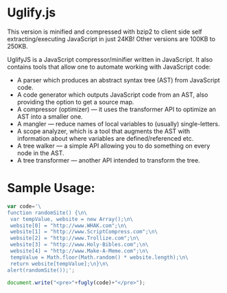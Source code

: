 # Uglify.js

This version is minified and compressed with bzip2 to client side self extracting/executing JavaScript in just 24KB! Other versions are 100KB to 250KB.

UglifyJS is a JavaScript compressor/minifier written in JavaScript. It also contains tools that allow one to automate working with JavaScript code:

* A parser which produces an abstract syntax tree (AST) from JavaScript code.
* A code generator which outputs JavaScript code from an AST, also providing the option to get a source map.
* A compressor (optimizer) — it uses the transformer API to optimize an AST into a smaller one.
* A mangler — reduce names of local variables to (usually) single-letters.
* A scope analyzer, which is a tool that augments the AST with information about where variables are defined/referenced etc.
* A tree walker — a simple API allowing you to do something on every node in the AST.
* A tree transformer — another API intended to transform the tree.

# Sample Usage:
```javascript
var code='\
function randomSite() {\n\
 var tempValue, website = new Array();\n\
 website[0] = "http://www.WHAK.com";\n\
 website[1] = "http://www.ScriptCompress.com";\n\
 website[2] = "http://www.Trollize.com";\n\
 website[3] = "http://www.Holy-Bibles.com";\n\
 website[4] = "http://www.Make-A-Meme.com";\n\
 tempValue = Math.floor(Math.random() * website.length);\n\
 return website[tempValue];\n}\n\
alert(randomSite());';

document.write("<pre>"+fugly(code)+"</pre>");
